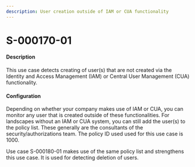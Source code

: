 ```yaml
---
description: User creation outside of IAM or CUA functionality
---
```


# S-000170-01

#### Description

This use case detects creating of user(s) that are not created via the Identity and Access Management (IAM) or Central User Management (CUA) functionality.

#### Configuration

Depending on whether your company makes use of IAM or CUA, you can monitor any user that is created outside of these functionalities. For landscapes without an IAM or CUA system, you can still add the user(s) to the policy list. These generally are the consultants of the security/authorizations team. The policy ID used used for this use case is 1000.

Use case S-000180-01 makes use of the same policy list and strengthens this use case. It is used for detecting deletion of users.
